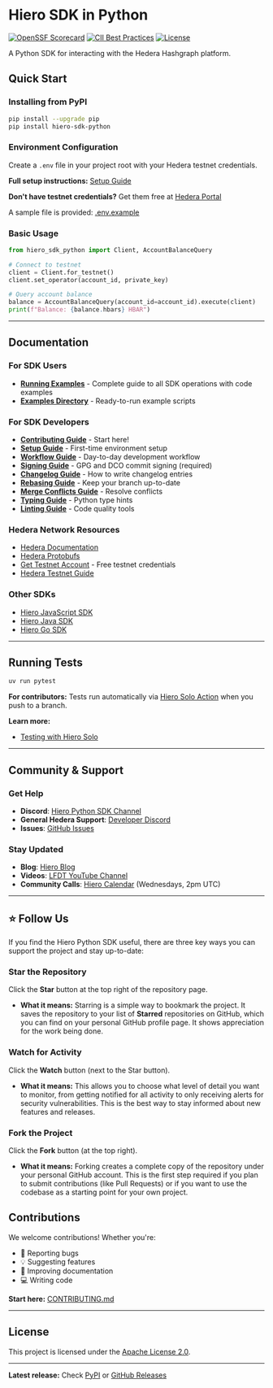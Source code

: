 
# Hiero SDK in Python

[![OpenSSF Scorecard](https://api.scorecard.dev/projects/github.com/hiero-ledger/hiero-sdk-python/badge)](https://scorecard.dev/viewer/?uri=github.com/hiero-ledger/hiero-sdk-python)
[![CII Best Practices](https://bestpractices.coreinfrastructure.org/projects/10697/badge)](https://bestpractices.coreinfrastructure.org/projects/10697)
[![License](https://img.shields.io/badge/license-apache2-blue.svg)](LICENSE)

A Python SDK for interacting with the Hedera Hashgraph platform.


## Quick Start

### Installing from PyPI

```bash
pip install --upgrade pip
pip install hiero-sdk-python
```

### Environment Configuration

Create a `.env` file in your project root with your Hedera testnet credentials.

**Full setup instructions:** [Setup Guide](docs/sdk_developers/setup.md)

**Don't have testnet credentials?** Get them free at [Hedera Portal](https://portal.hedera.com/)

A sample file is provided: [.env.example](.env.example)


### Basic Usage

```python
from hiero_sdk_python import Client, AccountBalanceQuery

# Connect to testnet
client = Client.for_testnet()
client.set_operator(account_id, private_key)

# Query account balance
balance = AccountBalanceQuery(account_id=account_id).execute(client)
print(f"Balance: {balance.hbars} HBAR")
```

---

## Documentation

### For SDK Users

- **[Running Examples](docs/sdk_users/running_examples.md)** - Complete guide to all SDK operations with code examples
- **[Examples Directory](examples/)** - Ready-to-run example scripts

### For SDK Developers

- **[Contributing Guide](CONTRIBUTING.md)** - Start here!
- **[Setup Guide](docs/sdk_developers/setup.md)** - First-time environment setup
- **[Workflow Guide](docs/sdk_developers/workflow.md)** - Day-to-day development workflow
- **[Signing Guide](docs/sdk_developers/signing.md)** - GPG and DCO commit signing (required)
- **[Changelog Guide](docs/sdk_developers/changelog_entry.md)** - How to write changelog entries
- **[Rebasing Guide](docs/sdk_developers/rebasing.md)** - Keep your branch up-to-date
- **[Merge Conflicts Guide](docs/sdk_developers/merge_conflicts.md)** - Resolve conflicts
- **[Typing Guide](docs/sdk_developers/types.md)** - Python type hints
- **[Linting Guide](docs/sdk_developers/linting.md)** - Code quality tools

### Hedera Network Resources

- [Hedera Documentation](https://docs.hedera.com/)
- [Hedera Protobufs](https://github.com/hashgraph/hedera-protobufs)
- [Get Testnet Account](https://portal.hedera.com/) - Free testnet credentials
- [Hedera Testnet Guide](https://docs.hedera.com/guides/testnet)

### Other SDKs

- [Hiero JavaScript SDK](https://github.com/hiero-ledger/hiero-sdk-js)
- [Hiero Java SDK](https://github.com/hiero-ledger/hiero-sdk-java)
- [Hiero Go SDK](https://github.com/hiero-ledger/hiero-sdk-go)

---

## Running Tests

```bash
uv run pytest
```

**For contributors:** Tests run automatically via [Hiero Solo Action](https://github.com/marketplace/actions/hiero-solo-action) when you push to a branch.

**Learn more:**
* [Testing with Hiero Solo](https://dev.to/hendrikebbers/ci-for-hedera-based-projects-2nja)

---

## Community & Support

### Get Help

* **Discord**: [Hiero Python SDK Channel](https://discord.gg/hyperledger)
* **General Hedera Support**: [Developer Discord](https://discord.gg/UuQevYMP)
* **Issues**: [GitHub Issues](https://github.com/hiero-ledger/hiero-sdk-python/issues)

### Stay Updated

* **Blog**: [Hiero Blog](https://hiero.org/blog/)
* **Videos**: [LFDT YouTube Channel](https://www.youtube.com/@lfdecentralizedtrust/videos)
* **Community Calls**: [Hiero Calendar](https://zoom-lfx.platform.linuxfoundation.org/meetings/hiero?view=week) (Wednesdays, 2pm UTC)

---

## ⭐ Follow Us

If you find the Hiero Python SDK useful, there are three key ways you can support the project and stay up-to-date:

### Star the Repository

Click the **Star** button at the top right of the repository page.

* **What it means:** Starring is a simple way to bookmark the project. It saves the repository to your list of **Starred** repositories on GitHub, which you can find on your personal GitHub profile page. It shows appreciation for the work being done.

### Watch for Activity

Click the **Watch** button (next to the Star button).

* **What it means:** This allows you to choose what level of detail you want to monitor, from getting notified for all activity to only receiving alerts for security vulnerabilities. This is the best way to stay informed about new features and releases.

### Fork the Project

Click the **Fork** button (at the top right).

* **What it means:** Forking creates a complete copy of the repository under your personal GitHub account. This is the first step required if you plan to submit contributions (like Pull Requests) or if you want to use the codebase as a starting point for your own project.

## Contributions

We welcome contributions! Whether you're:
* 🐛 Reporting bugs
* 💡 Suggesting features
* 📝 Improving documentation
* 💻 Writing code

**Start here:** [CONTRIBUTING.md](CONTRIBUTING.md)

---

## License

This project is licensed under the [Apache License 2.0](LICENSE).

---

**Latest release:** Check [PyPI](https://pypi.org/project/hiero-sdk-python/) or [GitHub Releases](https://github.com/hiero-ledger/hiero-sdk-python/releases)